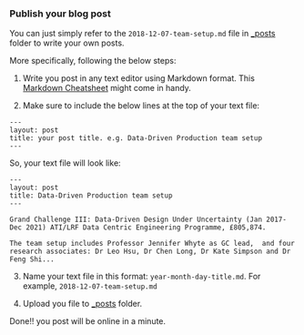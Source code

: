 ### Publish your blog post

You can just simply refer to the `2018-12-07-team-setup.md` file in [_posts](https://github.com/CSEI-DDP/CSEI-DDP.github.io/tree/master/_posts) folder to write your own posts.

More specifically, following the below steps:

1. Write you post in any text editor using Markdown format. This [Markdown Cheatsheet](http://www.jekyllnow.com/Markdown-Style-Guide/) might come in handy.

2. Make sure to include the below lines at the top of your text file:
```
---
layout: post
title: your post title. e.g. Data-Driven Production team setup
---
```
So, your text file will look like:
```
---
layout: post
title: Data-Driven Production team setup
---

Grand Challenge III: Data-Driven Design Under Uncertainty (Jan 2017-Dec 2021) ATI/LRF Data Centric Engineering Programme, £805,874.

The team setup includes Professor Jennifer Whyte as GC lead,  and four research associates: Dr Leo Hsu, Dr Chen Long, Dr Kate Simpson and Dr Feng Shi... 
```

3. Name your text file in this format: `year-month-day-title.md`.  For example, `2018-12-07-team-setup.md`

4. Upload you file to [_posts](https://github.com/CSEI-DDP/CSEI-DDP.github.io/tree/master/_posts) folder.

Done!! you post will be online in a minute.
